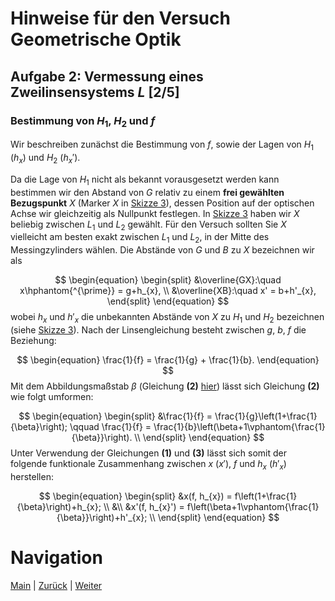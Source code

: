 # Hinweise für den Versuch Geometrische Optik

## Aufgabe 2: Vermessung eines Zweilinsensystems $L$ [2/5]

### Bestimmung von $H_{1}$, $H_{2}$ und $f$

Wir beschreiben zunächst die Bestimmung von $f$, sowie der Lagen von $H_{1}$ ($h_{x}$) und $H_{2}$ ($h_{x}'$). 

Da die Lage von $H_{1}$ nicht als bekannt vorausgesetzt werden kann bestimmen wir den Abstand von $G$ relativ zu einem **frei gewählten Bezugspunkt** $X$ (Marker $X$ in [Skizze 3](https://git.scc.kit.edu/etp-lehre/p1-for-students/-/raw/main/Geometrische_Optik/figures/AbbeVerfahren.png)), dessen Position auf der optischen Achse wir gleichzeitig als Nullpunkt festlegen. In [Skizze 3](https://git.scc.kit.edu/etp-lehre/p1-for-students/-/raw/main/Geometrische_Optik/figures/AbbeVerfahren.png) haben wir $X$ beliebig zwischen $L_{1}$ und $L_{2}$ gewählt. Für den Versuch sollten Sie $X$ vielleicht am besten exakt zwischen $L_{1}$ und $L_{2}$, in der Mitte des Messingzylinders wählen. Die Abstände von $G$ und $B$ zu $X$ bezeichnen wir als

$$
\begin{equation}
\begin{split}
&\overline{GX}:\quad x\hphantom{^{\prime}} = g+h_{x}, \\
&\overline{XB}:\quad x' = b+h'_{x},
\end{split}
\end{equation}
$$
wobei $h_{x}$ und $h'_{x}$ die unbekannten Abstände von $X$ zu $H_{1}$ und $H_{2}$ bezeichnen (siehe [Skizze 3](https://git.scc.kit.edu/etp-lehre/p1-for-students/-/raw/main/Geometrische_Optik/figures/AbbeVerfahren.png)). Nach der Linsengleichung besteht zwischen $g$, $b$, $f$ die Beziehung: 

$$
\begin{equation}
\frac{1}{f} = \frac{1}{g} + \frac{1}{b}.
\end{equation}
$$
Mit dem Abbildungsmaßstab $\beta$ (Gleichung **(2)** [hier](https://git.scc.kit.edu/etp-lehre/p1-for-students/-/blob/main/Geometrische_Optik/doc/Hinweise-Aufgabe-2.md)) lässt sich Gleichung **(2)** wie folgt umformen: 

$$
\begin{equation}
\begin{split}
&\frac{1}{f} = \frac{1}{g}\left(1+\frac{1}{\beta}\right); \qquad
\frac{1}{f} = \frac{1}{b}\left(\beta+1\vphantom{\frac{1}{\beta}}\right). \\
\end{split}
\end{equation}
$$
Unter Verwendung der Gleichungen **(1)** und **(3)** lässt sich somit der folgende funktionale Zusammenhang zwischen $x$ ($x'$), $f$ und $h_{x}$ ($h'_{x}$) herstellen: 

$$
\begin{equation}
\begin{split}
&x(f, h_{x}) = f\left(1+\frac{1}{\beta}\right)+h_{x}; \\
&\\
&x'(f, h_{x}') = f\left(\beta+1\vphantom{\frac{1}{\beta}}\right)+h'_{x}; \\
\end{split}
\end{equation}
$$

# Navigation

 [Main](https://git.scc.kit.edu/etp-lehre/p1-for-students/-/tree/main/Geometrische_Optik) | [Zurück](https://git.scc.kit.edu/etp-lehre/p1-for-students/-/blob/main/Geometrische_Optik/doc/Hinweise-Aufgabe-2.md) | [Weiter](https://git.scc.kit.edu/etp-lehre/p1-for-students/-/blob/main/Geometrische_Optik/doc/Hinweise-Aufgabe-2-b.md)
